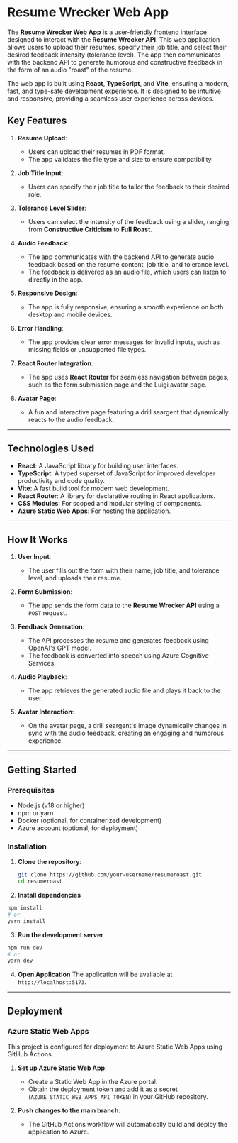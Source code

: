 # Resume Wrecker Web App

The **Resume Wrecker Web App** is a user-friendly frontend interface designed to interact with the **Resume Wrecker API**. This web application allows users to upload their resumes, specify their job title, and select their desired feedback intensity (tolerance level). The app then communicates with the backend API to generate humorous and constructive feedback in the form of an audio "roast" of the resume.

The web app is built using **React**, **TypeScript**, and **Vite**, ensuring a modern, fast, and type-safe development experience. It is designed to be intuitive and responsive, providing a seamless user experience across devices.

## Key Features

1. **Resume Upload**:
   - Users can upload their resumes in PDF format.
   - The app validates the file type and size to ensure compatibility.

2. **Job Title Input**:
   - Users can specify their job title to tailor the feedback to their desired role.

3. **Tolerance Level Slider**:
   - Users can select the intensity of the feedback using a slider, ranging from **Constructive Criticism** to **Full Roast**.

4. **Audio Feedback**:
   - The app communicates with the backend API to generate audio feedback based on the resume content, job title, and tolerance level.
   - The feedback is delivered as an audio file, which users can listen to directly in the app.

5. **Responsive Design**:
   - The app is fully responsive, ensuring a smooth experience on both desktop and mobile devices.

6. **Error Handling**:
   - The app provides clear error messages for invalid inputs, such as missing fields or unsupported file types.

7. **React Router Integration**:
   - The app uses **React Router** for seamless navigation between pages, such as the form submission page and the Luigi avatar page.

8. **Avatar Page**:
   - A fun and interactive page featuring a drill seargent that dynamically reacts to the audio feedback.

---

## Technologies Used

- **React**: A JavaScript library for building user interfaces.
- **TypeScript**: A typed superset of JavaScript for improved developer productivity and code quality.
- **Vite**: A fast build tool for modern web development.
- **React Router**: A library for declarative routing in React applications.
- **CSS Modules**: For scoped and modular styling of components.
- **Azure Static Web Apps**: For hosting the application.

---

## How It Works

1. **User Input**:
   - The user fills out the form with their name, job title, and tolerance level, and uploads their resume.

2. **Form Submission**:
   - The app sends the form data to the **Resume Wrecker API** using a `POST` request.

3. **Feedback Generation**:
   - The API processes the resume and generates feedback using OpenAI's GPT model.
   - The feedback is converted into speech using Azure Cognitive Services.

4. **Audio Playback**:
   - The app retrieves the generated audio file and plays it back to the user.

5. **Avatar Interaction**:
   - On the avatar page, a drill seargent's image dynamically changes in sync with the audio feedback, creating an engaging and humorous experience.

---

## Getting Started

### Prerequisites

- Node.js (v18 or higher)
- npm or yarn
- Docker (optional, for containerized development)
- Azure account (optional, for deployment)

### Installation

1. **Clone the repository**:
   ```bash
   git clone https://github.com/your-username/resumeroast.git
   cd resumeroast
   ```
2. **Install dependencies**
```bash
npm install
# or
yarn install
```
3. **Run the development server**
```bash
npm run dev
# or
yarn dev
```
4. **Open Application**
The application will be available at `http://localhost:5173`.

---

## Deployment

### Azure Static Web Apps

This project is configured for deployment to Azure Static Web Apps using GitHub Actions.

1. **Set up Azure Static Web App**:
    - Create a Static Web App in the Azure portal.
    - Obtain the deployment token and add it as a secret (`AZURE_STATIC_WEB_APPS_API_TOKEN`) in your GitHub repository.

2. **Push changes to the main branch**:
    - The GitHub Actions workflow will automatically build and deploy the application to Azure.

